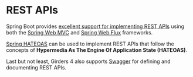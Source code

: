 # REST APIs

Spring Boot provides
[excellent support for implementing REST APIs](https://docs.spring.io/spring-boot/docs/current/reference/htmlsingle/#boot-features-developing-web-applications)
using both the [Spring Web MVC](https://docs.spring.io/spring/docs/current/spring-framework-reference/web.html#mvc)
and [Spring Web Flux](https://docs.spring.io/spring/docs/current/spring-framework-reference/web-reactive.html#webflux)
frameworks.

[Spring HATEOAS](http://projects.spring.io/spring-hateoas/) can be used to implement REST APIs that follow the concepts
of **Hypermedia As The Engine Of Application State (HATEOAS)**.

Last but not least, Girders 4 also supports [Swagger](./swagger.html) for defining and documenting REST APIs.
